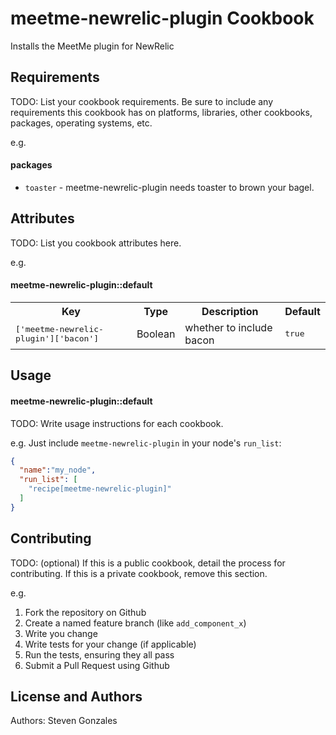 meetme-newrelic-plugin Cookbook
===============================
Installs the MeetMe plugin for NewRelic


Requirements
------------
TODO: List your cookbook requirements. Be sure to include any requirements this cookbook has on platforms, libraries, other cookbooks, packages, operating systems, etc.

e.g.
#### packages
- `toaster` - meetme-newrelic-plugin needs toaster to brown your bagel.

Attributes
----------
TODO: List you cookbook attributes here.

e.g.
#### meetme-newrelic-plugin::default
<table>
  <tr>
    <th>Key</th>
    <th>Type</th>
    <th>Description</th>
    <th>Default</th>
  </tr>
  <tr>
    <td><tt>['meetme-newrelic-plugin']['bacon']</tt></td>
    <td>Boolean</td>
    <td>whether to include bacon</td>
    <td><tt>true</tt></td>
  </tr>
</table>

Usage
-----
#### meetme-newrelic-plugin::default
TODO: Write usage instructions for each cookbook.

e.g.
Just include `meetme-newrelic-plugin` in your node's `run_list`:

```json
{
  "name":"my_node",
  "run_list": [
    "recipe[meetme-newrelic-plugin]"
  ]
}
```

Contributing
------------
TODO: (optional) If this is a public cookbook, detail the process for contributing. If this is a private cookbook, remove this section.

e.g.
1. Fork the repository on Github
2. Create a named feature branch (like `add_component_x`)
3. Write you change
4. Write tests for your change (if applicable)
5. Run the tests, ensuring they all pass
6. Submit a Pull Request using Github

License and Authors
-------------------
Authors: Steven Gonzales
